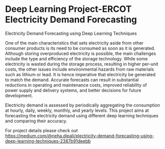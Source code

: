 # Deep Learning Project-ERCOT Electricity Demand Forecasting
Electricity Demand Forecasting using Deep Learning Techniques

One of the main characteristics that sets electricity aside from other consumer products is its need to be consumed as soon as it is generated. Although storing overproduced electricity is possible, the main challenges include the type and efficiency of the storage technology. While some electricity is wasted during the storage process, resulting in higher per-unit costs, the other issues include environmental hazards from raw materials such as lithium or lead. It is hence imperative that electricity be generated to match the demand. Accurate forecasts can result in substantial reductions in operating and maintenance costs, improved reliability of power supply and delivery systems, and better decisions for future development.

Electricity demand is assessed by periodically aggregating the consumption at hourly, daily, weekly, monthly, and yearly levels. This project aims at forecasting the electricity demand using different deep learning techniques and comparing their accuracy.

For project details please check out https://medium.com/@neha.dipali/electricity-demand-forecasting-using-deep-learning-techniques-2387b91deebb
